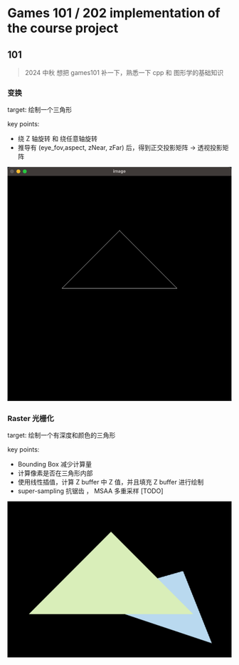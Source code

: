 # Games 101 / 202  implementation of the course project

## 101 

> 2024 中秋 想把 games101 补一下，熟悉一下 cpp 和 图形学的基础知识

### 变换
target: 绘制一个三角形

key points:
* 绕 Z 轴旋转 和 绕任意轴旋转
* 推导有 \(eye_fov,aspect, zNear, zFar\) 后，得到正交投影矩阵 -> 透视投影矩阵

![101-1](./assets/101-1.png)

### Raster 光栅化

target: 绘制一个有深度和颜色的三角形

key points:
* Bounding Box 减少计算量
* 计算像素是否在三角形内部
* 使用线性插值，计算 Z buffer 中 Z 值，并且填充 Z buffer 进行绘制
* super-sampling 抗锯齿 ， MSAA 多重采样 [TODO]

![101-2](./assets/101-2-1.png)